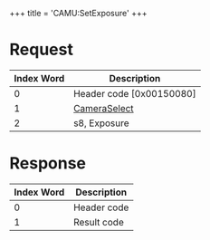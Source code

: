+++
title = 'CAMU:SetExposure'
+++

# Request

| Index Word | Description                                             |
|------------|---------------------------------------------------------|
| 0          | Header code \[0x00150080\]                              |
| 1          | [CameraSelect](Camera_Services#CameraSelect "wikilink") |
| 2          | s8, Exposure                                            |

# Response

| Index Word | Description |
|------------|-------------|
| 0          | Header code |
| 1          | Result code |
